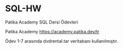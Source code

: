 # SQL-HW
Patika Academy SQL Dersi Ödevleri


Patika Academy 
https://academy.patika.dev/tr



Ödev 1-7 arasında dvdrental.tar veritabanı kullanılmıştır.
